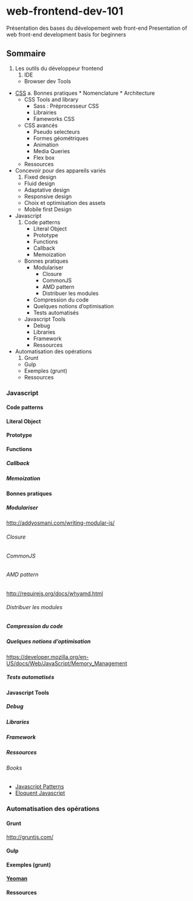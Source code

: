 # web-frontend-dev-101

Présentation des bases du dévelopement web front-end
Presentation of web front-end development basis for beginners

## Sommaire
1. Les outils du développeur frontend
	1. IDE
	* Browser dev Tools
* [CSS](./doc/CSS.md)
	a. Bonnes pratiques
		* Nomenclature
		* Architecture 
	* CSS Tools and library
		* Sass : Préprocesseur CSS
		* Librairies
		* Fameworks CSS
	* CSS avancés
		* Pseudo selecteurs
		* Formes géométriques
		* Animation
		* Media Queries
		* Flex box
	* Ressources
* Concevoir pour des appareils variés
	1. Fixed design
	* Fluid design
	* Adaptative design
	* Responsive design
	* Choix et optimisation des assets
	* Mobile first Design
* Javascript
	1. Code patterns
		* Literal Object
		* Prototype
		* Functions
		* Callback
		* Memoization
	* Bonnes pratiques
		* Modulariser
			* Closure
			* CommonJS
			* AMD pattern
			* Distribuer les modules 
		* Compression du code
		* Quelques notions d’optimisation
		* Tests automatisés
	* Javascript Tools
		* Debug
		* Libraries
		* Framework
		* Ressources
* Automatisation des opérations
	1. Grunt
	* Gulp
	* Exemples (grunt)
	* Ressources



### Javascript
#### Code patterns
#### Literal Object
#### Prototype
#### Functions
##### Callback
##### Memoization
#### Bonnes pratiques
##### Modulariser
http://addyosmani.com/writing-modular-js/
###### Closure
###### CommonJS
###### AMD pattern
http://requirejs.org/docs/whyamd.html

###### Distribuer les modules 
##### Compression du code
##### Quelques notions d’optimisation
https://developer.mozilla.org/en-US/docs/Web/JavaScript/Memory_Management

##### Tests automatisés
#### Javascript Tools
##### Debug
##### Libraries
##### Framework
##### Ressources
###### Books 
* [Javascript Patterns](http://shop.oreilly.com/product/9780596806767.do)
* [Eloquent Javascript](http://search.oreilly.com/?q=eloquent+javascript)
### Automatisation des opérations
#### Grunt
http://gruntjs.com/
#### Gulp
#### Exemples (grunt)
#### [Yeoman](http://yeoman.io/)
#### Ressources

